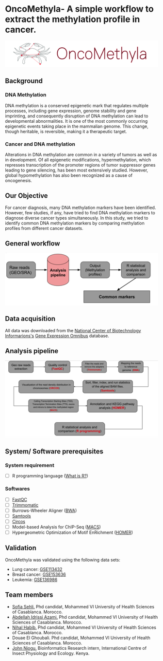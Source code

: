 # OncoMethyla- A simple workflow to extract the methylation profile in cancer.
 <p align="center">
  <img src="logo.png" />
</p>

## Background
### DNA Methylation
DNA methylation is a conserved epigenetic mark that regulates multiple processes, including gene expression, genome stability and gene imprinting, and consequently disruption of DNA methylation can lead to developmental abnormalities. It is one of the most commonly occurring epigenetic events taking place in the mammalian genome. This change, though heritable, is reversible, making it a therapeutic target.
### Cancer and DNA methylation
Alterations in DNA methylation are common in a variety of tumors as well as in development. Of all epigenetic modifications, hypermethylation, which represses transcription of the promoter regions of tumor suppressor genes leading to gene silencing, has been most extensively studied. However, global hypomethylation has also been recognized as a cause of oncogenesis.
## Our Objective
For cancer diagnosis, many DNA methylation markers have been identified. However, few studies, if any, have tried to find DNA methylation markers to diagnose diverse cancer types simultaneously. In this study, we tried to identify common DNA methylation markers by comparing methylation profiles from different cancer datasets.
## General workflow
![workflow](general-workflow.png) 
## Data acquisition
All data was downloaded from the [National Center of Biotechnology Informarions's](https://www.ncbi.nlm.nih.gov/) [Gene Expression Omnibus](https://www.ncbi.nlm.nih.gov/geo/) database.
## Analysis pipeline
![pipeline](Pipeline--.png)
## System/ Software prerequisites 
### System requirement
- [ ] R programming language ([What is R?](https://www.r-project.org/about.html))
### Softwares
- [ ] [FastQC](https://www.bioinformatics.babraham.ac.uk/projects/fastqc/)
- [ ] [Trimmomatic](http://www.usadellab.org/cms/uploads/supplementary/Trimmomatic/TrimmomaticManual_V0.32.pdf)
- [ ] Burrows-Wheeler Aligner ([BWA](http://bio-bwa.sourceforge.net/))
- [ ] [Samtools](http://www.htslib.org/)
- [ ] [Circos](http://circos.ca/)
- [ ] Model-based Analysis for ChIP-Seq ([MACS](https://github.com/macs3-project/MACS))
- [ ] Hypergeometric Optimization of Motif EnRichment ([HOMER](http://homer.ucsd.edu/homer/))
## Validation
OncoMethyla was validated using the following data sets:
- Lung cancer: [GSE113432](https://www.ncbi.nlm.nih.gov/bioproject/451165)
- Breast cancer: [GSE153636](https://www.ncbi.nlm.nih.gov/bioproject/643525)
- Leukemia: [GSE136986](https://www.ncbi.nlm.nih.gov/bioproject/564224)
## Team members
- [Sofia Sehli.](https://github.com/SofSei) Phd candidat, Mohammed VI University of Health Sciences of Casablanca. Morocco.
- [Abdellah Idrissi Azami.](https://github.com/abdellahai) Phd candidat, Mohammed VI University of Health Sciences of Casablanca. Morocco.
- [Nihal Habib.](https://github.com/NihalHB) Phd candidat, Mohammed VI University of Health Sciences of Casablanca. Morocco.
- Douae El Ghoubali. Phd candidat, Mohammed VI University of Health Sciences of Casablanca. Morocco.
- [John Njogu.](https://github.com/jnnjogu) Bioinformatics Research intern, International Centre of Insect Physiology and Ecology. Kenya.


